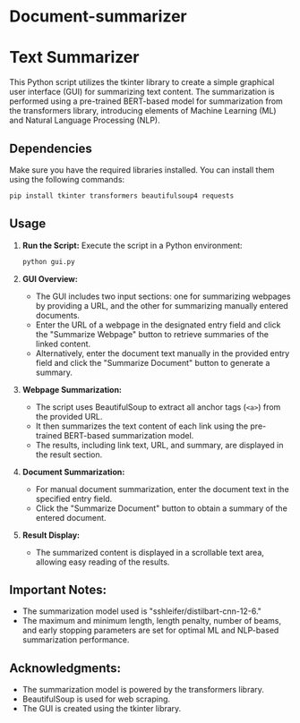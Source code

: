 # Document-summarizer

# Text Summarizer

This Python script utilizes the tkinter library to create a simple graphical user interface (GUI) for summarizing text content. The summarization is performed using a pre-trained BERT-based model for summarization from the transformers library, introducing elements of Machine Learning (ML) and Natural Language Processing (NLP).

## Dependencies
Make sure you have the required libraries installed. You can install them using the following commands:

```bash
pip install tkinter transformers beautifulsoup4 requests
```

## Usage

1. **Run the Script:**
   Execute the script in a Python environment:

   ```bash
   python gui.py
   ```

2. **GUI Overview:**
   - The GUI includes two input sections: one for summarizing webpages by providing a URL, and the other for summarizing manually entered documents.
   - Enter the URL of a webpage in the designated entry field and click the "Summarize Webpage" button to retrieve summaries of the linked content.
   - Alternatively, enter the document text manually in the provided entry field and click the "Summarize Document" button to generate a summary.

3. **Webpage Summarization:**
   - The script uses BeautifulSoup to extract all anchor tags (`<a>`) from the provided URL.
   - It then summarizes the text content of each link using the pre-trained BERT-based summarization model.
   - The results, including link text, URL, and summary, are displayed in the result section.

4. **Document Summarization:**
   - For manual document summarization, enter the document text in the specified entry field.
   - Click the "Summarize Document" button to obtain a summary of the entered document.

5. **Result Display:**
   - The summarized content is displayed in a scrollable text area, allowing easy reading of the results.

## Important Notes:
- The summarization model used is "sshleifer/distilbart-cnn-12-6."
- The maximum and minimum length, length penalty, number of beams, and early stopping parameters are set for optimal ML and NLP-based summarization performance. 

## Acknowledgments:
- The summarization model is powered by the transformers library.
- BeautifulSoup is used for web scraping.
- The GUI is created using the tkinter library.
